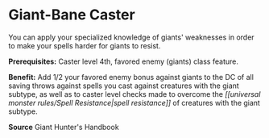 ﻿---
cssclass: [feats]

---
# Giant-Bane Caster

You can apply your specialized knowledge of giants' weaknesses in order to make your spells harder for giants to resist.

**Prerequisites:** Caster level 4th, favored enemy (giants) class feature.

**Benefit:** Add 1/2 your favored enemy bonus against giants to the DC of all saving throws against spells you cast against creatures with the giant subtype, as well as to caster level checks made to overcome the _[[universal monster rules/Spell Resistance|spell resistance]]_ of creatures with the giant subtype.

**Source** Giant Hunter's Handbook